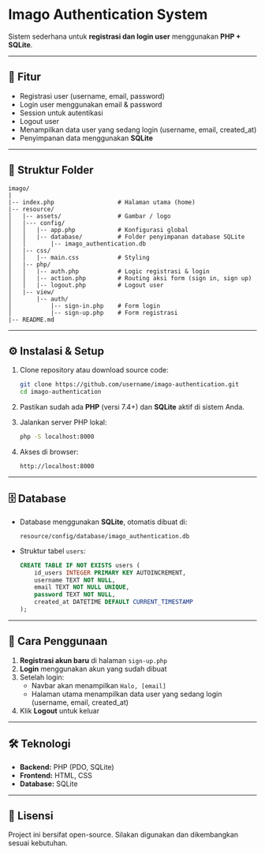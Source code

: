 # Imago Authentication System

Sistem sederhana untuk **registrasi dan login user** menggunakan **PHP + SQLite**.  

---

## 📌 Fitur

- Registrasi user (username, email, password)
- Login user menggunakan email & password
- Session untuk autentikasi
- Logout user
- Menampilkan data user yang sedang login (username, email, created_at)
- Penyimpanan data menggunakan **SQLite**

---

## 📂 Struktur Folder

```
imago/
|
|-- index.php                  # Halaman utama (home)
|-- resource/
│   |-- assets/                # Gambar / logo
│   |--- config/
│   │   |-- app.php            # Konfigurasi global
│   │   |-- database/          # Folder penyimpanan database SQLite
│   │       |-- imago_authentication.db
│   |-- css/
│   │   |-- main.css           # Styling 
│   |-- php/
│   │   |-- auth.php           # Logic registrasi & login
│   │   |-- action.php         # Routing aksi form (sign in, sign up)
│   │   |-- logout.php         # Logout user
│   |-- view/
│       |-- auth/
│           |-- sign-in.php    # Form login
│           |-- sign-up.php    # Form registrasi
|-- README.md
```

---

## ⚙️ Instalasi & Setup

1. Clone repository atau download source code:

   ```bash
   git clone https://github.com/username/imago-authentication.git
   cd imago-authentication
   ```

2. Pastikan sudah ada **PHP** (versi 7.4+) dan **SQLite** aktif di sistem Anda.

3. Jalankan server PHP lokal:

   ```bash
   php -S localhost:8000
   ```

4. Akses di browser:
   ```
   http://localhost:8000
   ```

---

## 🗄️ Database

- Database menggunakan **SQLite**, otomatis dibuat di:

  ```
  resource/config/database/imago_authentication.db
  ```

- Struktur tabel `users`:
  ```sql
  CREATE TABLE IF NOT EXISTS users (
      id_users INTEGER PRIMARY KEY AUTOINCREMENT,
      username TEXT NOT NULL,
      email TEXT NOT NULL UNIQUE,
      password TEXT NOT NULL,
      created_at DATETIME DEFAULT CURRENT_TIMESTAMP
  );
  ```

---

## 🚀 Cara Penggunaan

1. **Registrasi akun baru** di halaman `sign-up.php`
2. **Login** menggunakan akun yang sudah dibuat
3. Setelah login:
   - Navbar akan menampilkan `Halo, [email]`
   - Halaman utama menampilkan data user yang sedang login (username, email, created_at)
4. Klik **Logout** untuk keluar

---

## 🛠️ Teknologi

- **Backend:** PHP (PDO, SQLite)
- **Frontend:** HTML, CSS
- **Database:** SQLite

---

## 📄 Lisensi

Project ini bersifat open-source. Silakan digunakan dan dikembangkan sesuai kebutuhan.
